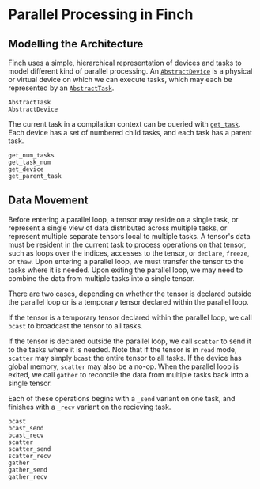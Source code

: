 # Parallel Processing in Finch

## Modelling the Architecture

Finch uses a simple, hierarchical representation of devices and tasks to model
different kind of parallel processing. An [`AbstractDevice`](@ref) is a physical or
virtual device on which we can execute tasks, which may each be represented by
an [`AbstractTask`](@ref).

```@docs
AbstractTask
AbstractDevice
```

The current task in a compilation context can be queried with
[`get_task`](@ref). Each device has a set of numbered child
tasks, and each task has a parent task.

```@docs
get_num_tasks
get_task_num
get_device
get_parent_task
```

## Data Movement

Before entering a parallel loop, a tensor may reside on a single task, or
represent a single view of data distributed across multiple tasks, or represent 
multiple separate tensors local to multiple tasks. A tensor's data must be
resident in the current task to process operations on that tensor, such as loops
over the indices, accesses to the tensor, or `declare`, `freeze`, or `thaw`.
Upon entering a parallel loop, we must transfer the tensor to the tasks
where it is needed. Upon exiting the parallel loop, we may need to combine
the data from multiple tasks into a single tensor.

There are two cases, depending on whether the tensor is declared outside the
parallel loop or is a temporary tensor declared within the parallel loop.

If the tensor is a temporary tensor declared within the parallel loop, we call
`bcast` to broadcast the tensor to all tasks.

If the tensor is declared outside the parallel loop, we call `scatter` to
send it to the tasks where it is needed. Note that if the tensor is in `read` mode,
`scatter` may simply `bcast` the entire tensor to all tasks. If the device has global
memory, `scatter` may also be a no-op. When the parallel loop is exited, we call
`gather` to reconcile the data from multiple tasks back into a single tensor.

Each of these operations begins with a `_send` variant on one task, and 
finishes with a `_recv` variant on the recieving task.

```@docs
bcast
bcast_send
bcast_recv
scatter
scatter_send
scatter_recv
gather
gather_send
gather_recv
```
